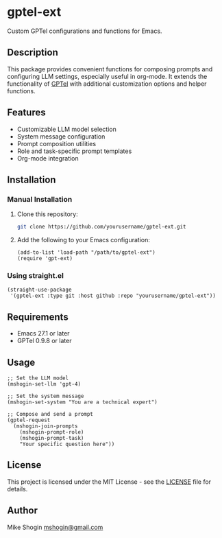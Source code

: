# gptel-ext

Custom GPTel configurations and functions for Emacs.

## Description

This package provides convenient functions for composing prompts and configuring LLM settings, especially useful in org-mode. It extends the functionality of [GPTel](https://github.com/karthink/gptel) with additional customization options and helper functions.

## Features

- Customizable LLM model selection
- System message configuration
- Prompt composition utilities
- Role and task-specific prompt templates
- Org-mode integration

## Installation

### Manual Installation

1. Clone this repository:
   ```bash
   git clone https://github.com/yourusername/gptel-ext.git
   ```

2. Add the following to your Emacs configuration:
   ```elisp
   (add-to-list 'load-path "/path/to/gptel-ext")
   (require 'gpt-ext)
   ```

### Using straight.el

```elisp
(straight-use-package
 '(gptel-ext :type git :host github :repo "yourusername/gptel-ext"))
```

## Requirements

- Emacs 27.1 or later
- GPTel 0.9.8 or later

## Usage

```elisp
;; Set the LLM model
(mshogin-set-llm 'gpt-4)

;; Set the system message
(mshogin-set-system "You are a technical expert")

;; Compose and send a prompt
(gptel-request
  (mshogin-join-prompts
    (mshogin-prompt-role)
    (mshogin-prompt-task)
    "Your specific question here"))
```

## License

This project is licensed under the MIT License - see the [LICENSE](LICENSE) file for details.

## Author

Mike Shogin <mshogin@gmail.com>